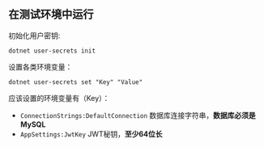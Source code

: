 ## 在测试环境中运行
初始化用户密钥:
```shell
dotnet user-secrets init
```
设置各类环境变量：
```shell
dotnet user-secrets set "Key" "Value"
```
应该设置的环境变量有（Key）：
* `ConnectionStrings:DefaultConnection` 数据库连接字符串，**数据库必须是MySQL**
* `AppSettings:JwtKey` JWT秘钥，**至少64位长**
